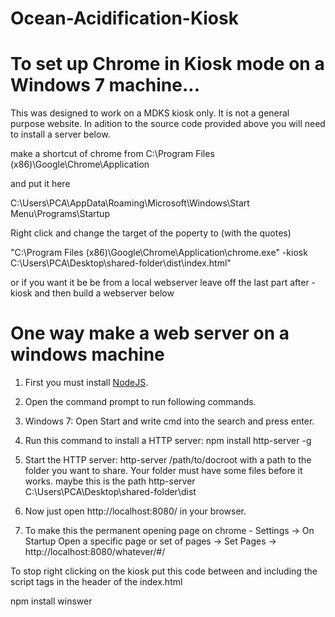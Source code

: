 # Ocean-Acidification-Kiosk

To set up Chrome in Kiosk mode on a Windows 7 machine...
=========================================================

This was designed to work on a MDKS kiosk only.  It is not a general purpose website.  In adition to the source code provided above you will need to install a server below.


make a shortcut of chrome from
C:\Program Files (x86)\Google\Chrome\Application

and put it here

C:\Users\PCA\AppData\Roaming\Microsoft\Windows\Start Menu\Programs\Startup

Right click and change the target of the poperty to (with the quotes)

"C:\Program Files (x86)\Google\Chrome\Application\chrome.exe" -kiosk C:\Users\PCA\Desktop\shared-folder\dist\index.html"

or if you want it be be from a local webserver leave off the last part after -kiosk and then build a webserver below



# One way make a web server on a windows machine


1. First you must install [NodeJS](http://nodejs.org/).
2. Open the command prompt to run following commands.
3. Windows 7: Open Start and write cmd into the search and press enter.
4. Run this command to install a HTTP server: npm install http-server -g
5. Start the HTTP server: http-server /path/to/docroot with a path to the folder you want to share. Your folder must have some files before it works. maybe this is the path 
http-server C:\Users\PCA\Desktop\shared-folder\dist

6. Now just open http://localhost:8080/ in your browser.
7. To make this the permanent opening page on chrome - Settings -> On Startup Open a specific page or set of pages -> Set Pages -> http://localhost:8080/whatever/#/



To stop right clicking on the kiosk put this code between and including the script tags in the header of the index.html

npm install winswer





<pre><code>

    <script>
      window.oncontextmenu = function(event) {
        event.preventDefault();
        event.stopPropagation();
        return false;
        };
    </script>
    
</code></pre>
